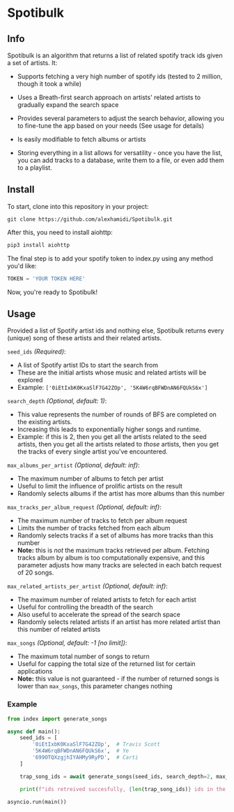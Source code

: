 # Spotibulk

## Info
Spotibulk is an algorithm that returns a list of related spotify track ids given a set of artists. It:
- Supports fetching a very high number of spotify ids (tested to 2 million, though it took a while)
- Uses a Breath-first search approach on artists' related artists to gradually expand the search space
- Provides several parameters to adjust the search behavior, allowing you to fine-tune the app based on your needs (See usage for details)
- Is easily modifiable to fetch albums or artists

- Storing everything in a list allows for versatility - once you have the list, you can add tracks to a database, write them to a file, or even add them to a playlist. 


## Install

To start, clone into this repository in your project:
```git
git clone https://github.com/alexhamidi/Spotibulk.git
```

After this, you need to install aiohttp:
```python
pip3 install aiohttp
```

The final step is to add your spotify token to index.py using any method you'd like:
```python
TOKEN = 'YOUR TOKEN HERE'
```

Now, you're ready to Spotibulk!

## Usage


Provided a list of Spotify artist ids and nothing else, Spotibulk returns every (unique) song of these artists and their related artists.

`seed_ids` _(Required)_:
- A list of Spotify artist IDs to start the search from
- These are the initial artists whose music and related artists will be explored
- Example: `['0iEtIxbK0KxaSlF7G42ZOp', '5K4W6rqBFWDnAN6FQUkS6x']`

`search_depth` _(Optional, default: 1)_:
- This value represents the number of rounds of BFS are completed on the existing artists.
- Increasing this leads to exponentially higher songs and runtime.
- Example: if this is 2, then you get all the artists related to the seed artists, then you get all the artists related to _those_ artists, then you get the tracks of every single artist you've encountered.

`max_albums_per_artist` _(Optional, default: inf)_:
- The maximum number of albums to fetch per artist
- Useful to limit the influence of prolific artists on the result
- Randomly selects albums if the artist has more albums than this number

`max_tracks_per_album_request`  _(Optional, default: inf)_:
- The maximum number of tracks to fetch per album request
- Limits the number of tracks fetched from each album
- Randomly selects tracks if a set of albums has more tracks than this number
- **Note:** this is _not_ the maximum tracks retrieved per album. Fetching tracks album by album is too computationally expensive, and this parameter adjusts how many tracks are selected in each batch request of 20 songs.

`max_related_artists_per_artist` _(Optional, default: inf)_:
- The maximum number of related artists to fetch for each artist
- Useful for controlling the breadth of the search
- Also useful to accelerate the spread of the search space
- Randomly selects related artists if an artist has more related artist than this number of related artists

`max_songs`  _(Optional, default: -1 [no limit])_:
- The maximum total number of songs to return
- Useful for capping the total size of the returned list for certain applications
- **Note:** this value is not guaranteed - if the number of returned songs is lower than ```max_songs```, this parameter changes nothing


### Example

```python
from index import generate_songs

async def main():
    seed_ids = [
        '0iEtIxbK0KxaSlF7G42ZOp',  # Travis Scott
        '5K4W6rqBFWDnAN6FQUkS6x',  # Ye
        '699OTQXzgjhIYAHMy9RyPD',  # Carti
    ]

    trap_song_ids = await generate_songs(seed_ids, search_depth=2, max_albums_per_artist=1)

    print(f"ids retreived succesfully, {len(trap_song_ids)} ids in the list. First 5 items: {trap_song_ids[:5]}")

asyncio.run(main())

```
